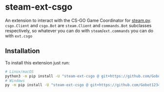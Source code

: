 # steam-ext-csgo

An extension to interact with the CS-GO Game Coordinator for 
[steam.py](https://github.com/Gobot1234/steam.py). `csgo.Client` and `csgo.Bot` are `steam.Client` and `commands.Bot` 
subclasses respectively, so whatever you can do with `steam`/`ext.commands` you can do with `ext.csgo`

## Installation

To install this extension just run:

```sh
# Linux/macOS
python3 -m pip install -U "steam-ext-csgo @ git+https://github.com/Gobot1234/steam-ext-csgo@main"
# Windows
py -m pip install -U "steam-ext-csgo @ git+https://github.com/Gobot1234/steam-ext-csgo@main"
```
